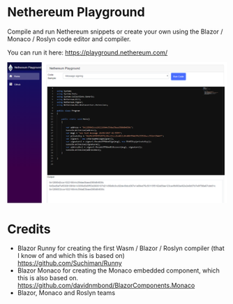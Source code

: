 # Nethereum Playground

Compile and run Nethereum snippets or create your own using the Blazor / Monaco / Roslyn code editor and compiler.

You can run it here: https://playground.nethereum.com/

![Screenshot](screenshots/screenshot.png)

# Credits

* Blazor Runny for creating the first Wasm / Blazor / Roslyn compiler (that I know of and which this is based on) https://github.com/Suchiman/Runny 
* Blazor Monaco for creating the Monaco embedded component, which this is also based on. https://github.com/davidnmbond/BlazorComponents.Monaco
* Blazor, Monaco and Roslyn teams

